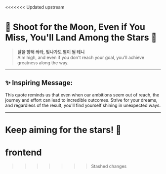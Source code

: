 <<<<<<< Updated upstream
# 🌙 Shoot for the Moon, Even if You Miss, You'll Land Among the Stars 🌟

> **달을 향해 쏴라, 빛나가도 별이 될 테니**  
> Aim high, and even if you don't reach your goal, you'll achieve greatness along the way.

---

## ✨ Inspiring Message:
This quote reminds us that even when our ambitions seem out of reach, the journey and effort can lead to incredible outcomes. Strive for your dreams, and regardless of the result, you'll find yourself shining in unexpected ways.

---

**Keep aiming for the stars! 🌠**
=======
# frontend
>>>>>>> Stashed changes
